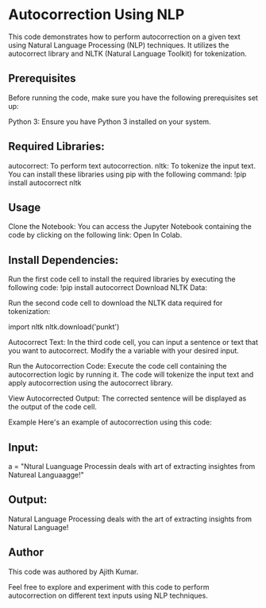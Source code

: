 # Autocorrection Using NLP
This code demonstrates how to perform autocorrection on a given text using Natural Language Processing (NLP) techniques. It utilizes the autocorrect library and NLTK (Natural Language Toolkit) for tokenization.

## Prerequisites
Before running the code, make sure you have the following prerequisites set up:

Python 3: Ensure you have Python 3 installed on your system.

## Required Libraries:

autocorrect: To perform text autocorrection.
nltk: To tokenize the input text.
You can install these libraries using pip with the following command:
!pip install autocorrect nltk

## Usage

Clone the Notebook:
You can access the Jupyter Notebook containing the code by clicking on the following link: Open In Colab.

## Install Dependencies:
Run the first code cell to install the required libraries by executing the following code:
!pip install autocorrect
Download NLTK Data:

Run the second code cell to download the NLTK data required for tokenization:

import nltk
nltk.download('punkt')

Autocorrect Text:
In the third code cell, you can input a sentence or text that you want to autocorrect. Modify the a variable with your desired input.

Run the Autocorrection Code:
Execute the code cell containing the autocorrection logic by running it. The code will tokenize the input text and apply autocorrection using the autocorrect library.

View Autocorrected Output:
The corrected sentence will be displayed as the output of the code cell.

Example
Here's an example of autocorrection using this code:

## Input:
a = "Ntural Luanguage Processin deals with art of extracting insightes from Natureal Languaagge!"

## Output:
Natural Language Processing deals with the art of extracting insights from Natural Language!

## Author
This code was authored by Ajith Kumar.

Feel free to explore and experiment with this code to perform autocorrection on different text inputs using NLP techniques.
